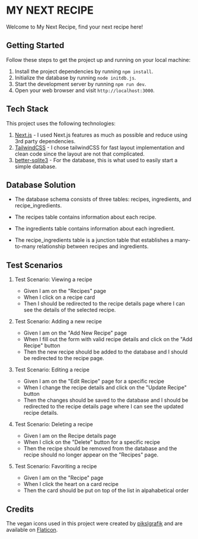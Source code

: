 # MY NEXT RECIPE

Welcome to My Next Recipe, find your next recipe here!

## Getting Started

Follow these steps to get the project up and running on your local machine:

1. Install the project dependencies by running `npm install`.
1. Initialize the database by running `node initdb.js`.
1. Start the development server by running `npm run dev`.
1. Open your web browser and visit `http://localhost:3000`.


## Tech Stack

This project uses the following technologies:

1. [Next.js](https://nextjs.org/) - I used Next.js features as much as possible and reduce using 3rd party dependencies.
1. [TailwindCSS](https://tailwindcss.com/) - I chose tailwindCSS for fast layout implementation and clean code since the layout are not that complicated.
1. [better-sqlite3](https://github.com/JoshuaWise/better-sqlite3) - For the database, this is what used to easily start a simple database.

## Database Solution
 - The database schema consists of three tables: recipes, ingredients, and recipe_ingredients.

 - The recipes table contains information about each recipe.

 - The ingredients table contains information about each ingredient.

 - The recipe_ingredients table is a junction table that establishes a many-to-many relationship between recipes and ingredients.

 ## Test Scenarios

 1. Test Scenario: Viewing a recipe

    - Given I am on the "Recipes" page
    - When I click on a recipe card
    - Then I should be redirected to the recipe details page where I can see the details of the selected recipe.

 1. Test Scenario: Adding a new recipe
    - Given I am on the "Add New Recipe" page
    - When I fill out the form with valid recipe details and click on the "Add Recipe" button
    - Then the new recipe should be added to the database and I should be redirected to the recipe page.

1. Test Scenario: Editing a recipe

    - Given I am on the "Edit Recipe" page for a specific recipe
    - When I change the recipe details and click on the "Update Recipe" button
    - Then the changes should be saved to the database and I should be redirected to the recipe details page where I can see the updated recipe details.

1. Test Scenario: Deleting a recipe

    - Given I am on the Recipe details page
    - When I click on the "Delete" button for a specific recipe
    - Then the recipe should be removed from the database and the recipe should no longer appear on the "Recipes" page.

1. Test Scenario: Favoriting a recipe

    - Given I am on the "Recipe" page
    - When I click the heart on a card recipe
    - Then the card should be put on top of the list in alpahabetical order


## Credits

The vegan icons used in this project were created by [pikslgrafik](https://www.flaticon.com/authors/pikslgrafik) and are available on [Flaticon](https://www.flaticon.com/free-icons/vegan).